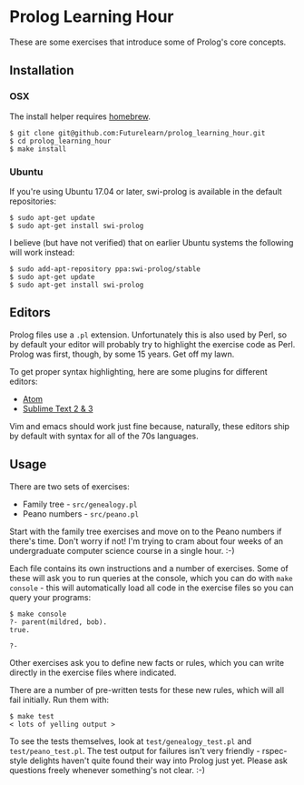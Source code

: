 # Prolog Learning Hour

These are some exercises that introduce some of Prolog's core concepts.

## Installation

### OSX

The install helper requires [homebrew](https://brew.sh/).

    $ git clone git@github.com:Futurelearn/prolog_learning_hour.git
    $ cd prolog_learning_hour
    $ make install

### Ubuntu

If you're using Ubuntu 17.04 or later, swi-prolog is available in the
default repositories:

    $ sudo apt-get update
    $ sudo apt-get install swi-prolog

I believe (but have not verified) that on earlier Ubuntu systems the
following will work instead:

    $ sudo add-apt-repository ppa:swi-prolog/stable
    $ sudo apt-get update
    $ sudo apt-get install swi-prolog

## Editors

Prolog files use a `.pl` extension. Unfortunately this is also used by
Perl, so by default your editor will probably try to highlight the
exercise code as Perl. Prolog was first, though, by some 15 years. Get
off my lawn.

To get proper syntax highlighting, here are some plugins for different
editors:

* [Atom](https://atom.io/packages/language-prolog)
* [Sublime Text 2 & 3](https://github.com/alnkpa/sublimeprolog)

Vim and emacs should work just fine because, naturally, these editors
ship by default with syntax for all of the 70s languages.

## Usage

There are two sets of exercises:

* Family tree - `src/genealogy.pl`
* Peano numbers - `src/peano.pl`

Start with the family tree exercises and move on to the Peano numbers if
there's time. Don't worry if not! I'm trying to cram about four weeks of
an undergraduate computer science course in a single hour. :-)

Each file contains its own instructions and a number of exercises. Some
of these will ask you to run queries at the console, which you can do
with `make console` - this will automatically load all code in the
exercise files so you can query your programs:

    $ make console
    ?- parent(mildred, bob).
    true.

    ?-

Other exercises ask you to define new facts or rules, which you can
write directly in the exercise files where indicated.

There are a number of pre-written tests for these new rules, which will
all fail initially. Run them with:

    $ make test
    < lots of yelling output >

To see the tests themselves, look at `test/genealogy_test.pl` and
`test/peano_test.pl`. The test output for failures isn't very friendly -
rspec-style delights haven't quite found their way into Prolog just yet.
Please ask questions freely whenever something's not clear. :-)
